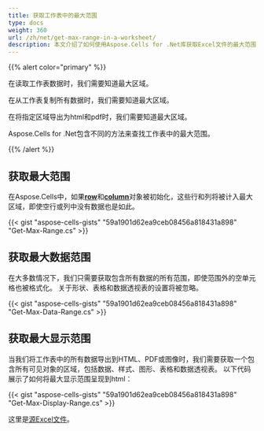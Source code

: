 ```yaml
---
title: 获取工作表中的最大范围
type: docs
weight: 360
url: /zh/net/get-max-range-in-a-worksheet/
description: 本文介绍了如何使用Aspose.Cells for .Net库获取Excel文件的最大范围、最大数据范围和最大显示范围。
---
```


{{% alert color="primary" %}} 

在读取工作表数据时，我们需要知道最大区域。

在从工作表复制所有数据时，我们需要知道最大区域。

在将指定区域导出为html和pdf时，我们需要知道最大区域。

Aspose.Cells for .Net包含不同的方法来查找工作表中的最大范围。 


{{% /alert %}} 



## **获取最大范围**
在Aspose.Cells中，如果[**row**](https://reference.aspose.com/cells/net/aspose.cells/row)和[**column**](https://reference.aspose.com/cells/net/aspose.cells/column)对象被初始化，这些行和列将被计入最大区域，即使空行或列中没有数据也是如此。

{{< gist "aspose-cells-gists" "59a1901d62ea9ceb08456a818431a898" "Get-Max-Range.cs" >}}

## **获取最大数据范围**
在大多数情况下，我们只需要获取包含所有数据的所有范围，即使范围外的空单元格也被格式化。
关于形状、表格和数据透视表的设置将被忽略。

{{< gist "aspose-cells-gists" "59a1901d62ea9ceb08456a818431a898" "Get-Max-Data-Range.cs" >}}

## **获取最大显示范围**
当我们将工作表中的所有数据导出到HTML、PDF或图像时，我们需要获取一个包含所有可见对象的区域，包括数据、样式、图形、表格和数据透视表。
以下代码展示了如何将最大显示范围呈现到html：

{{< gist "aspose-cells-gists" "59a1901d62ea9ceb08456a818431a898" "Get-Max-Display-Range.cs" >}}

这里是[源Excel文件](Book1.xlsx)。
